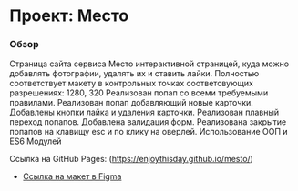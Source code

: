 # Проект: Место

### Обзор
Страница сайта сервиса Место интерактивной страницей, куда можно добавлять фотографии, удалять их и ставить лайки.
Полностью соответствует макету в контрольных точках соответсвующих разрешениях: 1280, 320
Реализован попап со всеми требуемыми правилами.
Реализован попап добавляющий новые карточки.
Добавлены кнопки лайка и удаления карточки.
Реализован плавный переход попапов.
Добавлена валидация форм.
Реализована закрытие попапов на клавищу esc и по клику на оверлей.
Использование ООП и ES6 Модулей

Ссылка на GitHub Pages: (https://enjoythisday.github.io/mesto/)

* [Ссылка на макет в Figma](https://www.figma.com/file/2cn9N9jSkmxD84oJik7xL7/JavaScript.-Sprint-4?node-id=0%3A1)

